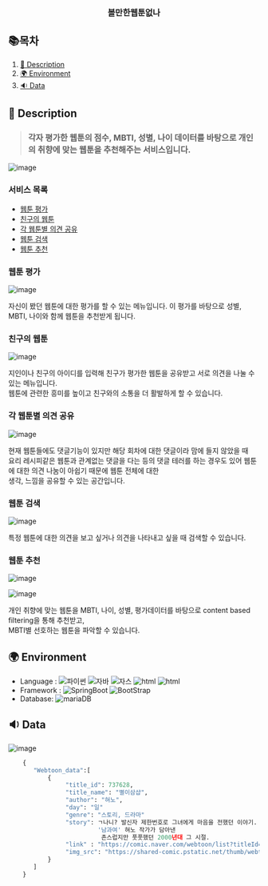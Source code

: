  <div align=center>
 
 <h3>볼만한웹툰없나</h3>
 </div>
 

## 📚목차
1. [📃 Description](#📃-description)
2. [🌍 Environment](#🌍-environment)
3. [🔉 Data](#🔉-Data)

## 📃 Description

>### 각자 평가한 웹툰의 점수, MBTI, 성별, 나이 데이터를 바탕으로 개인의 취향에 맞는 웹툰을 추천해주는 서비스입니다.<br>


![image](https://user-images.githubusercontent.com/90108877/202189942-4e234ed1-f140-4892-9223-673c49fd958c.png)

### 서비스 목록

* [웹툰 평가](#웹툰-평가)
* [친구의 웹툰](#친구의-웹툰)
* [각 웹툰별 의견 공유](#각-웹툰별-의견-공유)
* [웹툰 검색](#웹툰-검색)
* [웹툰 추천](#웹툰-추천)


### 웹툰 평가
![image](https://user-images.githubusercontent.com/90108877/202190281-747546af-0d0d-443c-a3fd-9dd3fb27e586.png)


자신이 봤던 웹툰에 대한 평가를 할 수 있는 메뉴입니다. 이 평가를 바탕으로 성별, MBTI, 나이와 함께 웹툰을 추천받게 됩니다.
### 친구의 웹툰
![image](https://user-images.githubusercontent.com/90108877/202190743-5895765f-e737-4e7c-bfa6-c13cf963d880.png)


지인이나 친구의 아이디를 입력해 친구가 평가한 웹툰을 공유받고 서로 의견을 나눌 수 있는 메뉴입니다.<br>
웹툰에 관련한 흥미를 높이고 친구와의 소통을 더 활발하게 할 수 있습니다.

### 각 웹툰별 의견 공유
![image](https://user-images.githubusercontent.com/90108877/202191088-bf6397e4-adc5-458a-8f8f-985be3ec5e64.png)

현재 웹툰들에도 댓글기능이 있지만 해당 회차에 대한 댓글이라 맘에 들지 않았을 때 <br>
요리 레시피같은 웹툰과 관계없는 댓글을 다는 등의 댓글 테러를 하는 경우도 있어 웹툰에 대한 의견 나눔이 아쉽기 때문에 웹툰 전체에 대한 <br>
생각, 느낌을 공유할 수 있는 공간입니다.

### 웹툰 검색
![image](https://user-images.githubusercontent.com/90108877/202191185-c33266ce-1c30-42e3-8a55-736643b1bd5a.png)

특정 웹툰에 대한 의견을 보고 싶거나 의견을 나타내고 싶을 때 검색할 수 있습니다.

### 웹툰 추천
![image](https://user-images.githubusercontent.com/90108877/202191340-a34307b7-847d-4965-b420-3dcec6a1443d.png)

![image](https://user-images.githubusercontent.com/90108877/202191416-dd289013-1a1f-411b-a434-4b13f46035f9.png)

개인 취향에 맞는 웹툰을 MBTI, 나이, 성별, 평가데이터를 바탕으로 content based filtering을 통해 추천받고,<br>
MBTI별 선호하는 웹툰을 파악할 수 있습니다.  


## 🌍 Environment

* Language : ![파이썬](https://img.shields.io/badge/python-blue) ![자바](https://img.shields.io/badge/-java-orange) 
![자스](https://img.shields.io/badge/-javascript-red) ![html](https://img.shields.io/badge/html-9cf) ![html](https://img.shields.io/badge/css-yellow)
* Framework : ![SpringBoot](https://img.shields.io/badge/-SpringBoot-brightgreen) ![BootStrap](https://img.shields.io/badge/-BootStrap-blueviolet) 
* Database:  ![mariaDB](https://img.shields.io/badge/-MariaDB-yellow)

## 🔉 Data
  ![image](https://user-images.githubusercontent.com/90108877/201485868-e7097add-096b-494f-8de8-b13e2d7cb94d.png)
  
```python
    {
       "Webtoon_data":[
           {
                "title_id": 737628,
                "title_name": "별이삼샵",
                "author": "혀노",
                "day": "일"
                "genre": "스토리, 드라마"
                "story": ㄱ나니? 발신자 제한번호로 그녀에게 마음을 전했던 이야기. 
                         '남과여' 혀노 작가가 담아낸
                          촌스럽지만 풋풋했던 2000년대 그 시절.
                "link" : "https://comic.naver.com/webtoon/list?titleId=737628",
                "img_src": "https://shared-comic.pstatic.net/thumb/webtoon/737628/thumbnail/thumbnail_IMAG06_64a2157c-49e6-422a-9628-9181f62e405c.jpg"
           }   
       ]
    }
    
  

